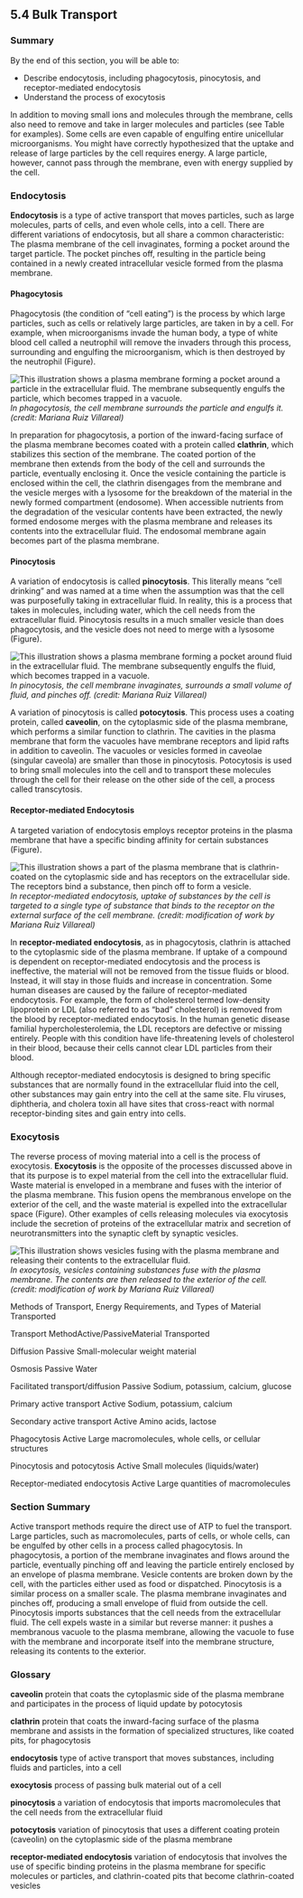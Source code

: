 ##  5.4 Bulk Transport 

### Summary

By the end of this section, you will be able to: 

  - Describe endocytosis, including phagocytosis, pinocytosis, and receptor-mediated endocytosis
  - Understand the process of exocytosis

In addition to moving small ions and molecules through the membrane, cells also need to remove and take in larger molecules and particles (see Table for examples). Some cells are even capable of engulfing entire unicellular microorganisms. You might have correctly hypothesized that the uptake and release of large particles by the cell requires energy. A large particle, however, cannot pass through the membrane, even with energy supplied by the cell.

### Endocytosis

**Endocytosis** is a type of active transport that moves particles, such as large molecules, parts of cells, and even whole cells, into a cell. There are different variations of endocytosis, but all share a common characteristic: The plasma membrane of the cell invaginates, forming a pocket around the target particle. The pocket pinches off, resulting in the particle being contained in a newly created intracellular vesicle formed from the plasma membrane.

#### Phagocytosis

Phagocytosis (the condition of “cell eating”) is the process by which large particles, such as cells or relatively large particles, are taken in by a cell. For example, when microorganisms invade the human body, a type of white blood cell called a neutrophil will remove the invaders through this process, surrounding and engulfing the microorganism, which is then destroyed by the neutrophil (Figure).

![This illustration shows a plasma membrane forming a pocket around a particle in the extracellular fluid. The membrane subsequently engulfs the particle, which becomes trapped in a vacuole.][1] _In phagocytosis, the cell membrane surrounds the particle and engulfs it. (credit: Mariana Ruiz Villareal)_

In preparation for phagocytosis, a portion of the inward-facing surface of the plasma membrane becomes coated with a protein called **clathrin**, which stabilizes this section of the membrane. The coated portion of the membrane then extends from the body of the cell and surrounds the particle, eventually enclosing it. Once the vesicle containing the particle is enclosed within the cell, the clathrin disengages from the membrane and the vesicle merges with a lysosome for the breakdown of the material in the newly formed compartment (endosome). When accessible nutrients from the degradation of the vesicular contents have been extracted, the newly formed endosome merges with the plasma membrane and releases its contents into the extracellular fluid. The endosomal membrane again becomes part of the plasma membrane.

#### Pinocytosis

A variation of endocytosis is called **pinocytosis**. This literally means “cell drinking” and was named at a time when the assumption was that the cell was purposefully taking in extracellular fluid. In reality, this is a process that takes in molecules, including water, which the cell needs from the extracellular fluid. Pinocytosis results in a much smaller vesicle than does phagocytosis, and the vesicle does not need to merge with a lysosome (Figure).

![This illustration shows a plasma membrane forming a pocket around fluid in the extracellular fluid. The membrane subsequently engulfs the fluid, which becomes trapped in a vacuole.][2] _In pinocytosis, the cell membrane invaginates, surrounds a small volume of fluid, and pinches off. (credit: Mariana Ruiz Villareal)_

A variation of pinocytosis is called **potocytosis**. This process uses a coating protein, called **caveolin**, on the cytoplasmic side of the plasma membrane, which performs a similar function to clathrin. The cavities in the plasma membrane that form the vacuoles have membrane receptors and lipid rafts in addition to caveolin. The vacuoles or vesicles formed in caveolae (singular caveola) are smaller than those in pinocytosis. Potocytosis is used to bring small molecules into the cell and to transport these molecules through the cell for their release on the other side of the cell, a process called transcytosis.

#### Receptor-mediated Endocytosis

A targeted variation of endocytosis employs receptor proteins in the plasma membrane that have a specific binding affinity for certain substances (Figure).

![This illustration shows a part of the plasma membrane that is clathrin-coated on the cytoplasmic side and has receptors on the extracellular side. The receptors bind a substance, then pinch off to form a vesicle.][3] _In receptor-mediated endocytosis, uptake of substances by the cell is targeted to a single type of substance that binds to the receptor on the external surface of the cell membrane. (credit: modification of work by Mariana Ruiz Villareal)_

In **receptor-mediated endocytosis**, as in phagocytosis, clathrin is attached to the cytoplasmic side of the plasma membrane. If uptake of a compound is dependent on receptor-mediated endocytosis and the process is ineffective, the material will not be removed from the tissue fluids or blood. Instead, it will stay in those fluids and increase in concentration. Some human diseases are caused by the failure of receptor-mediated endocytosis. For example, the form of cholesterol termed low-density lipoprotein or LDL (also referred to as “bad” cholesterol) is removed from the blood by receptor-mediated endocytosis. In the human genetic disease familial hypercholesterolemia, the LDL receptors are defective or missing entirely. People with this condition have life-threatening levels of cholesterol in their blood, because their cells cannot clear LDL particles from their blood.

Although receptor-mediated endocytosis is designed to bring specific substances that are normally found in the extracellular fluid into the cell, other substances may gain entry into the cell at the same site. Flu viruses, diphtheria, and cholera toxin all have sites that cross-react with normal receptor-binding sites and gain entry into cells.

### Exocytosis

The reverse process of moving material into a cell is the process of exocytosis. **Exocytosis** is the opposite of the processes discussed above in that its purpose is to expel material from the cell into the extracellular fluid. Waste material is enveloped in a membrane and fuses with the interior of the plasma membrane. This fusion opens the membranous envelope on the exterior of the cell, and the waste material is expelled into the extracellular space (Figure). Other examples of cells releasing molecules via exocytosis include the secretion of proteins of the extracellular matrix and secretion of neurotransmitters into the synaptic cleft by synaptic vesicles.

![This illustration shows vesicles fusing with the plasma membrane and releasing their contents to the extracellular fluid.][4] _In exocytosis, vesicles containing substances fuse with the plasma membrane. The contents are then released to the exterior of the cell. (credit: modification of work by Mariana Ruiz Villareal)_

Methods of Transport, Energy Requirements, and Types of Material Transported

Transport MethodActive/PassiveMaterial Transported

Diffusion
Passive
Small-molecular weight material

Osmosis
Passive
Water

Facilitated transport/diffusion
Passive
Sodium, potassium, calcium, glucose

Primary active transport
Active
Sodium, potassium, calcium

Secondary active transport
Active
Amino acids, lactose

Phagocytosis
Active
Large macromolecules, whole cells, or cellular structures

Pinocytosis and potocytosis
Active
Small molecules (liquids/water)

Receptor-mediated endocytosis
Active
Large quantities of macromolecules

### Section Summary

Active transport methods require the direct use of ATP to fuel the transport. Large particles, such as macromolecules, parts of cells, or whole cells, can be engulfed by other cells in a process called phagocytosis. In phagocytosis, a portion of the membrane invaginates and flows around the particle, eventually pinching off and leaving the particle entirely enclosed by an envelope of plasma membrane. Vesicle contents are broken down by the cell, with the particles either used as food or dispatched. Pinocytosis is a similar process on a smaller scale. The plasma membrane invaginates and pinches off, producing a small envelope of fluid from outside the cell. Pinocytosis imports substances that the cell needs from the extracellular fluid. The cell expels waste in a similar but reverse manner: it pushes a membranous vacuole to the plasma membrane, allowing the vacuole to fuse with the membrane and incorporate itself into the membrane structure, releasing its contents to the exterior.

### Glossary

**caveolin** protein that coats the cytoplasmic side of the plasma membrane and participates in the process of liquid update by potocytosis

**clathrin** protein that coats the inward-facing surface of the plasma membrane and assists in the formation of specialized structures, like coated pits, for phagocytosis

**endocytosis** type of active transport that moves substances, including fluids and particles, into a cell

**exocytosis** process of passing bulk material out of a cell

**pinocytosis** a variation of endocytosis that imports macromolecules that the cell needs from the extracellular fluid

**potocytosis** variation of pinocytosis that uses a different coating protein (caveolin) on the cytoplasmic side of the plasma membrane

**receptor-mediated endocytosis** variation of endocytosis that involves the use of specific binding proteins in the plasma membrane for specific molecules or particles, and clathrin-coated pits that become clathrin-coated vesicles

   [1]: https://cnx.org/resources/a08a0324e7c313de19cfe3e93708f2b5c3c655a6/Figure_05_04_01.jpg
   [2]: https://cnx.org/resources/52005865ab9ae4e624bc26d2241408b09cb683a9/Figure_05_04_02.jpg
   [3]: https://cnx.org/resources/8352778f1a6f019820197e816b8f1feac773442a/Figure_05_04_03.jpg
   [4]: https://cnx.org/resources/c7be83d5bd02bf067a2f6fc4b7dbfa279053c41b/Figure_05_04_04.jpg

